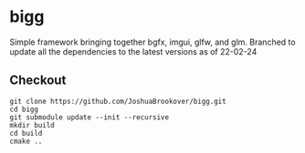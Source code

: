 # bigg
Simple framework bringing together bgfx, imgui, glfw, and glm. Branched to update all the dependencies to the latest versions as of 22-02-24

## Checkout

```
git clone https://github.com/JoshuaBrookover/bigg.git
cd bigg
git submodule update --init --recursive
mkdir build
cd build
cmake ..
```
